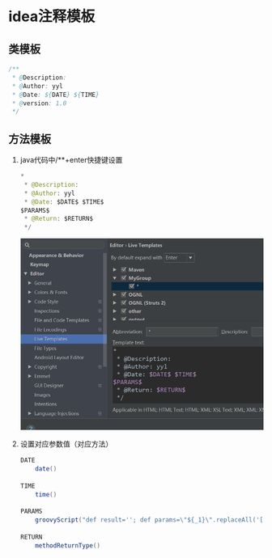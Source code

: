 # idea注释模板

## 类模板

```java
/**
 * @Description: 
 * @Author: yyl
 * @Date: ${DATE} ${TIME}
 * @version: 1.0
 */
```

## 方法模板

1. java代码中/**+enter快捷键设置

   ```java
   *
    * @Description:
    * @Author: yyl
    * @Date: $DATE$ $TIME$
   $PARAMS$
    * @Return: $RETURN$
    */
   ```

   ![](https://github.com/15802253673/note/blob/master/images/%E6%96%B9%E6%B3%95%E6%B3%A8%E9%87%8A.png?raw=true)

   

2. 设置对应参数值（对应方法）

   ```java
   DATE
       date()
       
   TIME
       time()
       
   PARAMS
       groovyScript("def result=''; def params=\"${_1}\".replaceAll('[\\\\[|\\\\]|\\\\s]', '').split(',').toList(); for(i = 0; i < params.size(); i++) {result+=' * @param ' + params[i] + ((i < params.size() - 1) ? '\\r\\n' : '')}; return result", methodParameters()) returns：methodReturnType() exception：expressionType(Expression) 
       
   RETURN
       methodReturnType()
   ```





